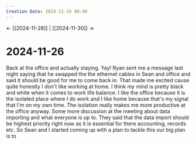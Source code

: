 ```yaml
---
Creation Date: 2024-11-29 08:40
---
```


<- [[2024-11-28]] | [[2024-11-30]]  ->

# 2024-11-26
Back at the office and actually staying. Yay! Ryan sent me a message last night saying that he swapped the the ethernet cables in Sean and office and said it should be good for me to come back in. That made me excited cause quite honestly I don't like working at home. I think my mind is pretty black and white when it comes to work life balance. I like the office because it is the isolated place where I do work and I like home because that's my signal that I'm on my own time. The isolation really makes me more productive at the office anyway. Some more discussion at the meeting about data importing and what everyone is up to. They said that the data import should be highest priority right now as it is essential for there accounting, records etc. So Sean and I started coming up with a plan to tackle this our big plan is to 